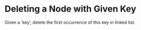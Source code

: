 # Deleting a Node with Given Key

Given a ‘key’, delete the first occurrence of this key in linked list.
